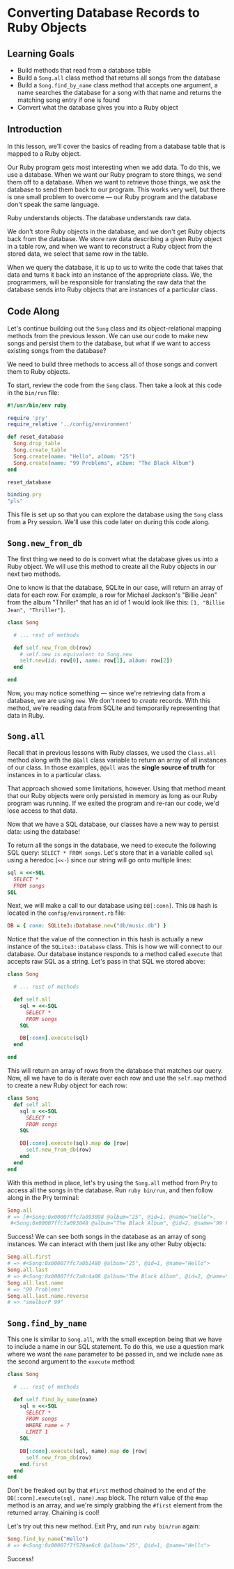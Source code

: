 # Converting Database Records to Ruby Objects

## Learning Goals

- Build methods that read from a database table
- Build a `Song.all` class method that returns all songs from the database
- Build a `Song.find_by_name` class method that accepts one argument, a name
  searches the database for a song with that name and returns the matching song
  entry if one is found
- Convert what the database gives you into a Ruby object

## Introduction

In this lesson, we'll cover the basics of reading from a database table that is
mapped to a Ruby object.

Our Ruby program gets most interesting when we add data. To do this, we use a
database. When we want our Ruby program to store things, we send them off to a
database. When we want to retrieve those things, we ask the database to send
them back to our program. This works very well, but there is one small problem
to overcome — our Ruby program and the database don't speak the same language.

Ruby understands objects. The database understands raw data.

We don't store Ruby objects in the database, and we don't get Ruby objects back
from the database. We store raw data describing a given Ruby object in a table
row, and when we want to reconstruct a Ruby object from the stored data, we
select that same row in the table.

When we query the database, it is up to us to write the code that takes that
data and turns it back into an instance of the appropriate class. We, the
programmers, will be responsible for translating the raw data that the database
sends into Ruby objects that are instances of a particular class.

## Code Along

Let's continue building out the `Song` class and its object-relational mapping
methods from the previous lesson. We can use our code to make new songs and
persist them to the database, but what if we want to access existing songs from
the database?

We need to build three methods to access all of those songs and convert them to
Ruby objects.

To start, review the code from the `Song` class. Then take a look at this code
in the `bin/run` file:

```rb
#!/usr/bin/env ruby

require 'pry'
require_relative '../config/environment'

def reset_database
  Song.drop_table
  Song.create_table
  Song.create(name: "Hello", album: "25")
  Song.create(name: "99 Problems", album: "The Black Album")
end

reset_database

binding.pry
"pls"
```

This file is set up so that you can explore the database using the `Song` class
from a Pry session. We'll use this code later on during this code along.

## `Song.new_from_db`

The first thing we need to do is convert what the database gives us into a Ruby
object. We will use this method to create all the Ruby objects in our next two
methods.

One to know is that the database, SQLite in our case, will return an array of
data for each row. For example, a row for Michael Jackson's "Billie Jean" from
the album "Thriller" that has an id of 1 would look like this:
`[1, "Billie Jean", "Thriller"]`.

```ruby
class Song

  # ... rest of methods

  def self.new_from_db(row)
    # self.new is equivalent to Song.new
    self.new(id: row[0], name: row[1], album: row[2])
  end

end
```

Now, you may notice something — since we're retrieving data from a database, we
are using `new`. We don't need to _create_ records. With this method, we're
reading data from SQLite and temporarily representing that data in Ruby.

## `Song.all`

Recall that in previous lessons with Ruby classes, we used the `Class.all`
method along with the `@@all` class variable to return an array of all instances
of our class. In those examples, `@@all` was the **single source of truth** for
instances in to a particular class.

That approach showed some limitations, however. Using that method meant that our
Ruby objects were only persisted in memory as long as our Ruby program was running.
If we exited the program and re-ran our code, we'd lose access to that data.

Now that we have a SQL database, our classes have a new way to persist data:
using the database!

To return all the songs in the database, we need to execute the following SQL
query: `SELECT * FROM songs`. Let's store that in a variable called `sql` using
a heredoc (`<<-`) since our string will go onto multiple lines:

```ruby
sql = <<-SQL
  SELECT *
  FROM songs
SQL
```

Next, we will make a call to our database using `DB[:conn]`. This `DB` hash is
located in the `config/environment.rb` file:

```rb
DB = { conn: SQLite3::Database.new("db/music.db") }
```

Notice that the value of the connection in this hash is actually a new instance
of the `SQLite3::Database` class. This is how we will connect to our database.
Our database instance responds to a method called `execute` that accepts raw SQL
as a string. Let's pass in that SQL we stored above:

```ruby
class Song

  # ... rest of methods

  def self.all
    sql = <<-SQL
      SELECT *
      FROM songs
    SQL

    DB[:conn].execute(sql)
  end

end
```

This will return an array of rows from the database that matches our query. Now,
all we have to do is iterate over each row and use the `self.map` method to
create a new Ruby object for each row:

```ruby
class Song
  def self.all
    sql = <<-SQL
      SELECT *
      FROM songs
    SQL

    DB[:conn].execute(sql).map do |row|
      self.new_from_db(row)
    end
  end
end
```

With this method in place, let's try using the `Song.all` method from Pry to
access all the songs in the database. Run `ruby bin/run`, and then follow along
in the Pry terminal:

```rb
Song.all
# => [#<Song:0x00007ffc7a093098 @album="25", @id=1, @name="Hello">,
 #<Song:0x00007ffc7a093048 @album="The Black Album", @id=2, @name="99 Problems">]
```

Success! We can see both songs in the database as an array of song instances. We
can interact with them just like any other Ruby objects:

```rb
Song.all.first
# => #<Song:0x00007ffc7a0b1480 @album="25", @id=1, @name="Hello">
Song.all.last
# => #<Song:0x00007ffc7a0c4a08 @album="The Black Album", @id=2, @name="99 Problems">
Song.all.last.name
# => "99 Problems"
Song.all.last.name.reverse
# => "smelborP 99"
```

## `Song.find_by_name`

This one is similar to `Song.all`, with the small exception being that we have to
include a name in our SQL statement. To do this, we use a question mark where we
want the `name` parameter to be passed in, and we include `name` as the second
argument to the `execute` method:

```ruby
class Song

  # ... rest of methods

  def self.find_by_name(name)
    sql = <<-SQL
      SELECT *
      FROM songs
      WHERE name = ?
      LIMIT 1
    SQL

    DB[:conn].execute(sql, name).map do |row|
      self.new_from_db(row)
    end.first
  end
end
```

Don't be freaked out by that `#first` method chained to the end of the
`DB[:conn].execute(sql, name).map` block. The return value of the `#map` method
is an array, and we're simply grabbing the `#first` element from the returned
array. Chaining is cool!

Let's try out this new method. Exit Pry, and run `ruby bin/run` again:

```rb
Song.find_by_name("Hello")
# => #<Song:0x00007f7f579ae6c8 @album="25", @id=1, @name="Hello">
```

Success!

